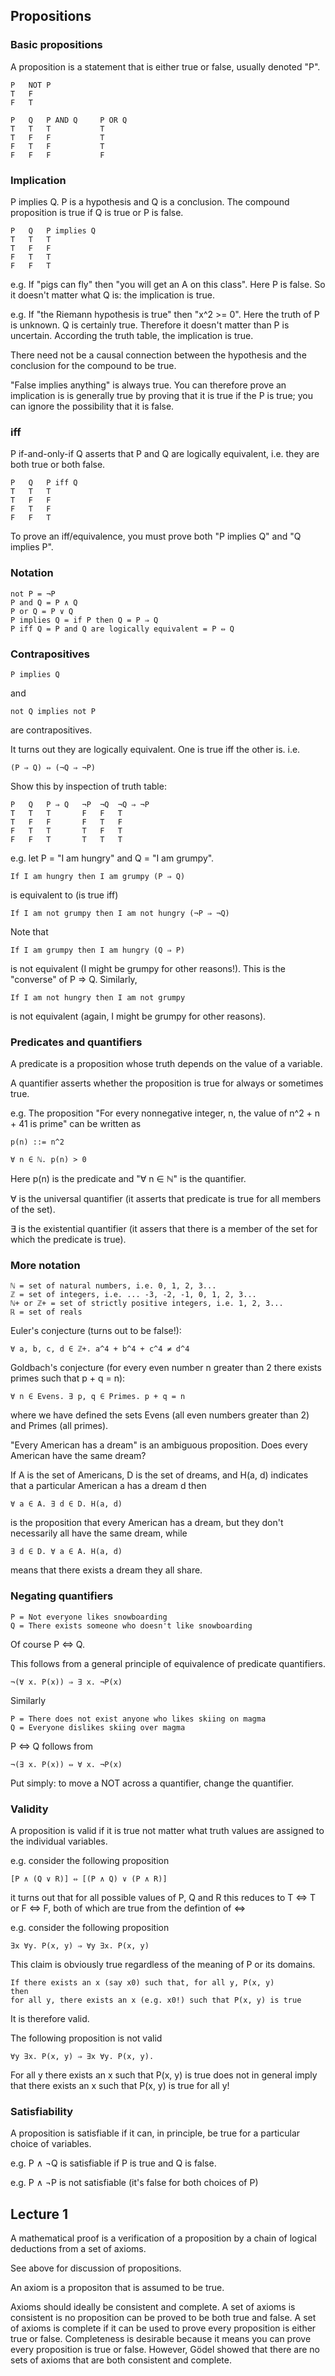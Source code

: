 ## Propositions

### Basic propositions

A proposition is a statement that is either true or false, usually denoted "P".

    P   NOT P
    T   F      
    F   T      

    P   Q   P AND Q     P OR Q
    T   T   T           T
    T   F   F           T
    F   T   F           T
    F   F   F           F

### Implication

P implies Q. P is a hypothesis and Q is a conclusion. The compound proposition
is true if Q is true or P is false.

    P   Q   P implies Q
    T   T   T          
    T   F   F          
    F   T   T
    F   F   T

e.g. If "pigs can fly" then "you will get an A on this class". Here P is false.
So it doesn't matter what Q is: the implication is true.

e.g. If "the Riemann hypothesis is true" then "x^2 >= 0". Here the truth of P
is unknown. Q is certainly true. Therefore it doesn't matter than P is
uncertain. According the truth table, the implication is true.

There need not be a causal connection between the hypothesis and the conclusion
for the compound to be true.

"False implies anything" is always true. You can therefore prove an implication
is is generally true by proving that it is true if the P is true; you can
ignore the possibility that it is false.

### iff

P if-and-only-if Q asserts that P and Q are logically equivalent, i.e. they are
both true or both false.

    P   Q   P iff Q
    T   T   T          
    T   F   F          
    F   T   F
    F   F   T

To prove an iff/equivalence, you must prove both "P implies Q" and "Q implies
P".

### Notation

    not P = ¬P
    P and Q = P ∧ Q
    P or Q = P ∨ Q
    P implies Q = if P then Q = P ⇒ Q
    P iff Q = P and Q are logically equivalent = P ⇔ Q

### Contrapositives

    P implies Q

and 

    not Q implies not P

are contrapositives.

It turns out they are logically equivalent. One is true iff the other is. i.e.

    (P ⇒ Q) ⇔ (¬Q ⇒ ¬P)

Show this by inspection of truth table:

    P   Q   P ⇒ Q   ¬P  ¬Q  ¬Q ⇒ ¬P
    T   T   T       F   F   T
    T   F   F       F   T   F
    F   T   T       T   F   T
    F   F   T       T   T   T

e.g. let P = "I am hungry" and Q = "I am grumpy".

    If I am hungry then I am grumpy (P ⇒ Q)

is equivalent to (is true iff)

    If I am not grumpy then I am not hungry (¬P ⇒ ¬Q)

Note that 

    If I am grumpy then I am hungry (Q ⇒ P)

is not equivalent (I might be grumpy for other reasons!). This is the
"converse" of P ⇒ Q. Similarly,

    If I am not hungry then I am not grumpy 

is not equivalent (again, I might be grumpy for other reasons).

### Predicates and quantifiers

A predicate is a proposition whose truth depends on the value of a variable.

A quantifier asserts whether the proposition is true for always or sometimes
true.

e.g. The proposition "For every nonnegative integer, n, the value of n^2 +
n + 41 is prime" can be written as

    p(n) ::= n^2

    ∀ n ∈ ℕ. p(n) > 0

Here p(n) is the predicate and "∀ n ∈ ℕ" is the quantifier.

∀ is the universal quantifier (it asserts that predicate is true for all
members of the set).

∃ is the existential quantifier (it assers that there is a member of the set
for which the predicate is true).

### More notation

    ℕ = set of natural numbers, i.e. 0, 1, 2, 3...
    ℤ = set of integers, i.e. ... -3, -2, -1, 0, 1, 2, 3...
    ℕ+ or ℤ+ = set of strictly positive integers, i.e. 1, 2, 3...
    ℝ = set of reals

Euler's conjecture (turns out to be false!):

    ∀ a, b, c, d ∈ ℤ+. a^4 + b^4 + c^4 ≠ d^4

Goldbach's conjecture (for every even number n greater than 2 there exists
primes such that p + q = n):

    ∀ n ∈ Evens. ∃ p, q ∈ Primes. p + q = n

where we have defined the sets Evens (all even numbers greater than 2) and
Primes (all primes).

"Every American has a dream" is an ambiguous proposition. Does every American
have the same dream?

If A is the set of Americans, D is the set of dreams, and H(a, d) indicates
that a particular American a has a dream d then

    ∀ a ∈ A. ∃ d ∈ D. H(a, d)

is the proposition that every American has a dream, but they don't necessarily
all have the same dream, while

    ∃ d ∈ D. ∀ a ∈ A. H(a, d)

means that there exists a dream they all share.

### Negating quantifiers

    P = Not everyone likes snowboarding
    Q = There exists someone who doesn't like snowboarding

Of course P ⇔ Q.

This follows from a general principle of equivalence of predicate quantifiers.

    ¬(∀ x. P(x)) ⇒ ∃ x. ¬P(x)

Similarly

    P = There does not exist anyone who likes skiing on magma
    Q = Everyone dislikes skiing over magma

P ⇔ Q follows from

    ¬(∃ x. P(x)) ⇔ ∀ x. ¬P(x)

Put simply: to move a NOT across a quantifier, change the quantifier.

### Validity

A proposition is valid if it is true not matter what truth values are assigned
to the individual variables.

e.g. consider the following proposition

    [P ∧ (Q ∨ R)] ⇔ [(P ∧ Q) ∨ (P ∧ R)]

it turns out that for all possible values of P, Q and R this reduces to T ⇔ T
or F ⇔ F, both of which are true from the defintion of ⇔

e.g. consider the following proposition

    ∃x ∀y. P(x, y) ⇒ ∀y ∃x. P(x, y)

This claim is obviously true regardless of the meaning of P or its domains. 

    If there exists an x (say x0) such that, for all y, P(x, y)
    then
    for all y, there exists an x (e.g. x0!) such that P(x, y) is true

It is therefore valid.

The following proposition is not valid

    ∀y ∃x. P(x, y) ⇒ ∃x ∀y. P(x, y).

For all y there exists an x such that P(x, y) is true does not in general imply
that there exists an x such that P(x, y) is true for all y!

### Satisfiability

A proposition is satisfiable if it can, in principle, be true for a particular
choice of variables.

e.g. P ∧ ¬Q is satisfiable if P is true and Q is false.

e.g. P ∧ ¬P is not satisfiable (it's false for both choices of P)

## Lecture 1

A mathematical proof is a verification of a proposition by a chain of logical
deductions from a set of axioms.

See above for discussion of propositions.

An axiom is a propositon that is assumed to be true.

Axioms should ideally be consistent and complete. A set of axioms is consistent
is no proposition can be proved to be both true and false. A set of axioms is
complete if it can be used to prove every proposition is either true or false.
Completeness is desirable because it means you can prove every proposition is
true or false. However, Gödel showed that there are no sets of axioms that are
both consistent and complete.

